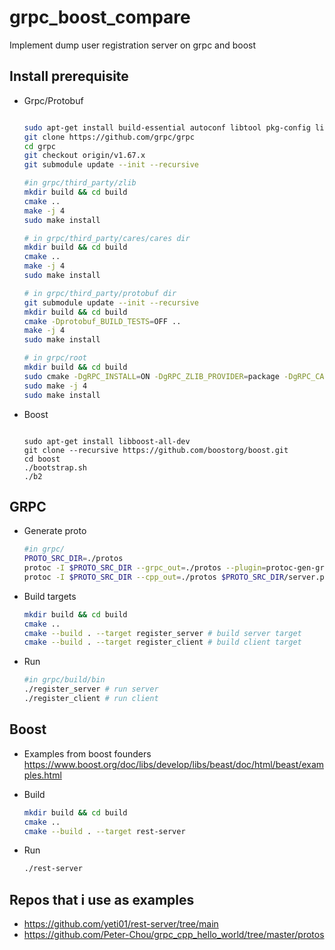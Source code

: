 # grpc_boost_compare

Implement dump user registration server on grpc and boost

## Install prerequisite

- Grpc/Protobuf

    ```sh

    sudo apt-get install build-essential autoconf libtool pkg-config libgflags-dev libgtest-dev clang libc++-dev libssl-dev cmake
    git clone https://github.com/grpc/grpc
    cd grpc
    git checkout origin/v1.67.x
    git submodule update --init --recursive

    #in grpc/third_party/zlib
    mkdir build && cd build
    cmake ..
    make -j 4
    sudo make install

    # in grpc/third_party/cares/cares dir
    mkdir build && cd build
    cmake ..
    make -j 4
    sudo make install

    # in grpc/third_party/protobuf dir
    git submodule update --init --recursive
    mkdir build && cd build
    cmake -Dprotobuf_BUILD_TESTS=OFF ..
    make -j 4
    sudo make install

    # in grpc/root
    mkdir build && cd build
    sudo cmake -DgRPC_INSTALL=ON -DgRPC_ZLIB_PROVIDER=package -DgRPC_CARES_PROVIDER=package -DgRPC_PROTOBUF_PROVIDER=package -DgRPC_SSL_PROVIDER=package ..
    sudo make -j 4
    sudo make install

    ```

- Boost
    ``` 

    sudo apt-get install libboost-all-dev 
    git clone --recursive https://github.com/boostorg/boost.git
    cd boost
    ./bootstrap.sh
    ./b2
    
    ```



## GRPC

- Generate proto
    ```sh
    #in grpc/
    PROTO_SRC_DIR=./protos
    protoc -I $PROTO_SRC_DIR --grpc_out=./protos --plugin=protoc-gen-grpc=`which grpc_cpp_plugin` $PROTO_SRC_DIR/server.proto  ## generate C++ server side code
    protoc -I $PROTO_SRC_DIR --cpp_out=./protos $PROTO_SRC_DIR/server.proto  ## generate C++ client side code
    ```
- Build targets
    ```sh
    mkdir build && cd build
    cmake ..
    cmake --build . --target register_server # build server target
    cmake --build . --target register_client # build client target 
    ```
- Run
    ```sh
    #in grpc/build/bin
    ./register_server # run server
    ./register_client # run client
    ```

## Boost

- Examples from boost founders
    https://www.boost.org/doc/libs/develop/libs/beast/doc/html/beast/examples.html

- Build
    ```sh
    mkdir build && cd build
    cmake ..
    cmake --build . --target rest-server
    ```

- Run
    ```sh
    ./rest-server
    ```

## Repos that i use as examples
- https://github.com/yeti01/rest-server/tree/main
- https://github.com/Peter-Chou/grpc_cpp_hello_world/tree/master/protos